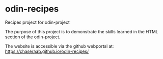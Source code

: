 # odin-recipes
Recipes project for odin-project

The purpose of this project is to demonstrate the skills learned in the HTML section of the odin-project.

The website is accessible via the github webportal at: https://chaseraab.github.io/odin-recipes/